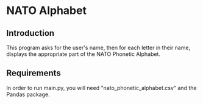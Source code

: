 # NATO Alphabet

## Introduction

This program asks for the user's name, then for each letter in their name, displays the appropriate part of the NATO Phonetic Alphabet.

## Requirements

In order to run main.py, you will need "nato_phonetic_alphabet.csv" and the Pandas package.
